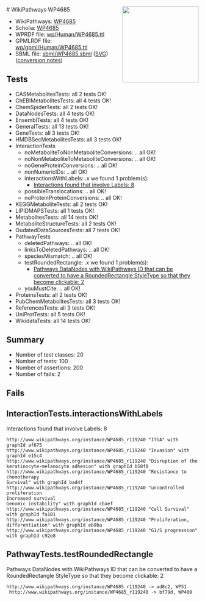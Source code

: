 <img style="float: right; width: 200px" src="../logo.png" />
# WikiPathways WP4685

* WikiPathways: [WP4685](https://identifiers.org/wikipathways:WP4685)
* Scholia: [WP4685](https://scholia.toolforge.org/wikipathways/WP4685)
* WPRDF file: [wp/Human/WP4685.ttl](../wp/Human/WP4685.ttl)
* GPMLRDF file: [wp/gpml/Human/WP4685.ttl](../wp/gpml/Human/WP4685.ttl)
* SBML file: [sbml/WP4685.sbml](../sbml/WP4685.sbml) ([SVG](../sbml/WP4685.svg)) ([conversion notes](../sbml/WP4685.txt))

## Tests
* CASMetabolitesTests: all 2 tests OK!
* ChEBIMetabolitesTests: all 4 tests OK!
* ChemSpiderTests: all 2 tests OK!
* DataNodesTests: all 4 tests OK!
* EnsemblTests: all 4 tests OK!
* GeneralTests: all 13 tests OK!
* GeneTests: all 3 tests OK!
* HMDBSecMetabolitesTests: all 3 tests OK!
* InteractionTests
    * noMetaboliteToNonMetaboliteConversions: .. all OK!
    * noNonMetaboliteToMetaboliteConversions: .. all OK!
    * noGeneProteinConversions: .. all OK!
    * nonNumericIDs: .. all OK!
    * interactionsWithLabels: .x we found 1 problem(s):
        * [Interactions found that involve Labels: 8](#630d267f)
    * possibleTranslocations: .. all OK!
    * noProteinProteinConversions: .. all OK!
* KEGGMetaboliteTests: all 2 tests OK!
* LIPIDMAPSTests: all 1 tests OK!
* MetabolitesTests: all 14 tests OK!
* MetaboliteStructureTests: all 2 tests OK!
* OudatedDataSourcesTests: all 7 tests OK!
* PathwayTests
    * deletedPathways: .. all OK!
    * linksToDeletedPathways: .. all OK!
    * speciesMismatch: .. all OK!
    * testRoundedRectangle: .x we found 1 problem(s):
        * [Pathways DataNodes with WikiPathways ID that can be converted to have a RoundedRectangle StyleType so that they become clickable: 2](#9fbad3cc)
    * youMustCite: .. all OK!
* ProteinsTests: all 2 tests OK!
* PubChemMetabolitesTests: all 3 tests OK!
* ReferencesTests: all 3 tests OK!
* UniProtTests: all 5 tests OK!
* WikidataTests: all 14 tests OK!


## Summary

* Number of test classes: 20
* Number of tests: 100
* Number of assertions: 200
* Number of fails: 2

## Fails

<a name="630d267f" />

## InteractionTests.interactionsWithLabels

Interactions found that involve Labels: 8
```
http://www.wikipathways.org/instance/WP4685_r119240 "ITGA" with graphId af675
http://www.wikipathways.org/instance/WP4685_r119240 "Invasion" with graphId e15c4
http://www.wikipathways.org/instance/WP4685_r119240 "Disruption of the
keratinocyte-melanocyte adhesion" with graphId b58f8
http://www.wikipathways.org/instance/WP4685_r119240 "Resistance to chemotherapy
Survival" with graphId bad4f
http://www.wikipathways.org/instance/WP4685_r119240 "uncontrolled proliferation
Increased survival
Genomic instability" with graphId cbaef
http://www.wikipathways.org/instance/WP4685_r119240 "Cell Survival" with graphId fa101
http://www.wikipathways.org/instance/WP4685_r119240 "Proliferation, differentiation" with graphId eb9ba
http://www.wikipathways.org/instance/WP4685_r119240 "G1/S progression" with graphId c92e8
```

<a name="9fbad3cc" />

## PathwayTests.testRoundedRectangle

Pathways DataNodes with WikiPathways ID that can be converted to have a RoundedRectangle StyleType so that they become clickable: 2
```
http://www.wikipathways.org/instance/WP4685_r119240 -> ad8c2, WP51
 http://www.wikipathways.org/instance/WP4685_r119240 -> bf79d, WP400
 ```

